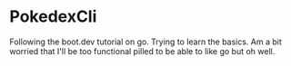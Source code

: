 # PokedexCli

Following the boot.dev tutorial on go. Trying to learn the basics.
Am a bit worried that I'll be too functional pilled to be able to like go but oh well.

